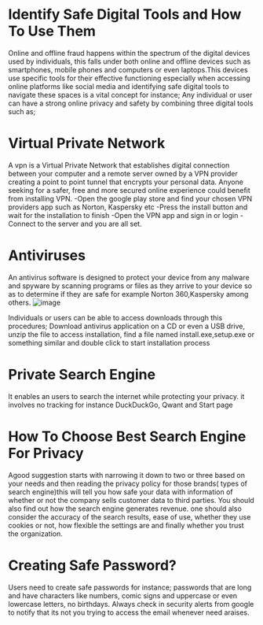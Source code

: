 # Identify Safe Digital Tools and How To Use Them
Online and offline fraud happens within the spectrum of the digital devices used by individuals, this falls under both online and offline devices such as smartphones, mobile phones and computers or even laptops.This devices use specific tools for their effective functioning especially when accessing online platforms like social media and identifying safe digital tools to navigate these spaces is a vital concept for instance;
Any individual or user can have a strong online privacy and safety by combining three digital tools such as;

# Virtual Private Network
A vpn is a Virtual Private Network that establishes digital connection between your computer and a remote server owned by a VPN provider creating a point to point tunnel that encrypts your personal data. Anyone seeking for a safer, free and more secured online experience could benefit from installing VPN.
-Open the google play store and find your chosen VPN providers app such as Norton, Kaspersky etc
-Press the install button and wait for the installation to finish
-Open the VPN app and sign in or login 
-Connect to the server and you are all set.

# Antiviruses
An antivirus software is designed to protect your device from any malware and spyware by scanning programs or files as they arrive to your device so as to determine if they are safe for example Norton 360,Kaspersky among others.
![image](https://github.com/ijokua/Antifraud-Bootcamp/assets/99041009/33661e20-1a14-4fd4-9ca1-29966097f832)

Individuals or users can be able to access downloads through this procedures;
Download antivirus application on a CD or even a USB drive,
unzip the file to access installation,
find a file named install.exe,setup.exe or something similar and
double click to start installation process

# Private Search Engine
It enables an users to search the internet while protecting your privacy. it involves no tracking for instance DuckDuckGo, Qwant and Start page

# How To Choose Best Search Engine For Privacy
Agood suggestion starts with narrowing it down to two or three based on your needs and then reading the privacy policy for those brands( types of search engine)this will tell you how safe your data with information of whether or not the company sells customer data to third parties. You should also find out how the search engine generates revenue.
one should also consider the accuracy of the search results, ease of use, whether they use cookies or not, how flexible the settings are and finally whether you trust the organization.

# Creating Safe Password?
Users need to create safe passwords for instance; passwords that are long and have characters like numbers, comic signs and uppercase or even lowercase letters, no birthdays.
Always check in security alerts from google to notify that its not you trying to access the email whenever need araises.

